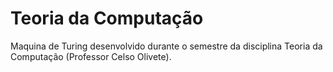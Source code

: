 <h1> Teoria da Computação </h1>
Maquina de Turing desenvolvido durante o semestre da disciplina Teoria da Computação (Professor Celso Olivete).
